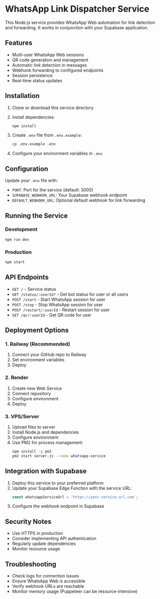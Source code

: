 # WhatsApp Link Dispatcher Service

This Node.js service provides WhatsApp Web automation for link detection and forwarding. It works in conjunction with your Supabase application.

## Features

- Multi-user WhatsApp Web sessions
- QR code generation and management
- Automatic link detection in messages
- Webhook forwarding to configured endpoints
- Session persistence
- Real-time status updates

## Installation

1. Clone or download this service directory
2. Install dependencies:
   ```bash
   npm install
   ```

3. Create `.env` file from `.env.example`:
   ```bash
   cp .env.example .env
   ```

4. Configure your environment variables in `.env`

## Configuration

Update your `.env` file with:

- `PORT`: Port for the service (default: 3000)
- `SUPABASE_WEBHOOK_URL`: Your Supabase webhook endpoint
- `DEFAULT_WEBHOOK_URL`: Optional default webhook for link forwarding

## Running the Service

### Development
```bash
npm run dev
```

### Production
```bash
npm start
```

## API Endpoints

- `GET /` - Service status
- `GET /status/:userId?` - Get bot status for user or all users
- `POST /start` - Start WhatsApp session for user
- `POST /stop` - Stop WhatsApp session for user
- `POST /restart/:userId` - Restart session for user
- `GET /qr/:userId` - Get QR code for user

## Deployment Options

### 1. Railway (Recommended)
1. Connect your GitHub repo to Railway
2. Set environment variables
3. Deploy

### 2. Render
1. Create new Web Service
2. Connect repository
3. Configure environment
4. Deploy

### 3. VPS/Server
1. Upload files to server
2. Install Node.js and dependencies
3. Configure environment
4. Use PM2 for process management:
   ```bash
   npm install -g pm2
   pm2 start server.js --name whatsapp-service
   ```

## Integration with Supabase

1. Deploy this service to your preferred platform
2. Update your Supabase Edge Function with the service URL:
   ```typescript
   const whatsappServiceUrl = 'https://your-service-url.com';
   ```
3. Configure the webhook endpoint in Supabase

## Security Notes

- Use HTTPS in production
- Consider implementing API authentication
- Regularly update dependencies
- Monitor resource usage

## Troubleshooting

- Check logs for connection issues
- Ensure WhatsApp Web is accessible
- Verify webhook URLs are reachable
- Monitor memory usage (Puppeteer can be resource-intensive)
